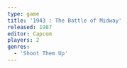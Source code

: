 ```yaml
---
type: game
title: '1943 : The Battle of Midway'
released: 1987
editor: Capcom
players: 2
genres:
  - 'Shoot Them Up'
---
```

